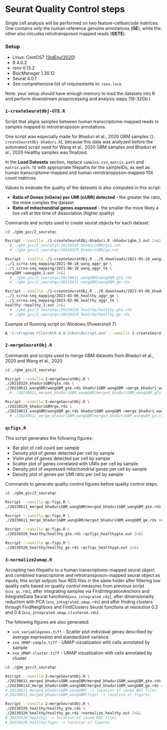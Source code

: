# Seurat Quality Control steps

Single cell analysis will be performed on two feature-cellbarcode matrices. One contains only the human reference genome annotations (**GE**), while the other also inlcudes retrotransposon mapped reads (**GETE**). 

### Setup

- Linux: CentOS7 ([StdEnv/2020](https://docs.alliancecan.ca/wiki/Standard_software_environments#StdEnv/2020))
- R 4.0.2
- renv 0.13.2
- BiocManager 1.30.12
- Seurat 4.0.1
- See comprehensive list of requirements in: `renv.lock`

Note: your setup should have enough memory to load the datasets into R and perform downstream proprocessing and analysis steps (16-32Gb )

### `1-createSeuratObj-GTE.R`

Script that aligns samples between human transcriptome-mapped reads to samples mapped to retrotransposon annotations.

One script was especially made for Bhaduri et al., 2020 GBM samples (`1-createSeuratObj-bhaduri.R`), because this data was analyzed before the automated script used for Wang et al., 2020 GBM samples and Bhaduri et al., 2020 Healthy samples was finalized.

In the **Load Datasets** section, replace `samples.csv`, `matrix.path` and `matrix.path.TE` with appropriate filepaths for the sampleIDs, as well as human transcriptome-mapped and human retrotransposon-mapped 10X count matrices. 

Values to evaluate the quality of the datasets is also computed in this script: 
- **Ratio of Genes (nGene) per UMI (nUMI) detected** - the greater the ratio, the more complex the dataset
- **Ratio of mitochondrial genes expressed** - the smaller the more likely a live cell at the time of dissociation (higher quality)

Commands and scripts used to create seurat objects for each dataset.

```bash
cd ./gbm_gsc/2_seuratqc

Rscript --vanilla ./1-createSeuratObj-bhaduri.R >bhadurigbm_1.out 2>&1 
  # ./gbm_gsc/2_seuratqc/20210329_bhaduriGBM/gte.rds
  # ./gbm_gsc/2_seuratqc/20210329_bhaduriGBM/ge.rds

Rscript --vanilla ./1-createSeuratObj.R ../0_downloads/2021-05-28_wang/samples.csv \ 
../1_scrna-seq_mapping/2021-06-10_wang_aggr_ge \
../1_scrna-seq_mapping/2021-06-10_wang_aggr_te \
wangGBM >wanggbm_1.out 2>&1 
  # ./gbm_gsc/2_seuratqc/20210611_wangGBM/wangGBM_gte.rds
  # ./gbm_gsc/2_seuratqc/20210611_wangGBM/wangGBM_ge.rds

Rscript --vanilla ./1-createSeuratObj.R ../0_downloads/2023-03-06_bhaduri_healthy/samples.csv \ 
../1_scrna-seq_mapping/2023-03-06_healthy_aggr_ge \
../1_scrna-seq_mapping/2023-03-06_healthy_aggr_te \
healthy >healthy_1.out 2>&1 
  # ./gbm_gsc/2_seuratqc/20230320_healthy/healthy_gte.rds
  # ./gbm_gsc/2_seuratqc/20230320_healthy/healthy_ge.rds
```

Example of Running script on Windows (Powershell 7)

```bash
& 'C:\Program Files\R\R-4.0.2\bin\Rscript.exe' --vanilla 1-createSeuratObj.R "..\0_downloads\2021-05-28_wang\samples.csv" "..\1_scrna-seq_mapping\2021-06-10_wang_aggr_ge" "..\1_scrna-seq_mapping\2021-06-10_wang_aggr_te" "wangGBM" >"wanggbm_1.out" 2>&1
```

### `2-mergeSeuratObj.R`

Commands and scripts used to merge GBM datasets from Bhaduri et al., 2020 and Wang et al., 2020

```bash
cd ./gbm_gsc/2_seuratqc

Rscript --vanilla 2-mergeSeuratObj.R \
./20210329_bhaduriGBM/gte.rds \ 
./20210611_wangGBM/wangGBM_gte.rds bhaduriGBM wangGBM >merge_bhaduri_wang_gte.out 2>&1 
  # ./20230611_merged_bhaduriGBM_wangGBM/merged_bhaduriGBM_wangGBM_gte.rds

Rscript --vanilla 2-mergeSeuratObj.R \
./20210329_bhaduriGBM/ge.rds \
./20210611_wangGBM/wangGBM_ge.rds bhaduriGBM wangGBM >merge_bhaduri_wang_ge.out 2>&1 
  # ./20230611_merge_bhaduriGBM_wangGBM/merged_bhaduriGBM_wangGBM_ge.rds
```

### `qcfigs.R`

This script generates the following figures: 
- Bar plot of cell count per sample
- Density plot of genes detected per cell by sample
- Violin plot of genes detected per cell by sample 
- Scatter plot of genes correlated with UMIs per cell by sample
- Density plot of expressed mitochondrial genes per cell by sample
- Density plot of genes per UMI ratio per cell by sample

Commands to generate quality control figures before quality control steps. 

```bash
cd ./gbm_gsc/2_seuratqc

Rscript --vanilla qc-figs.R \
./20230611_merged_bhaduriGBM_wangGBM/merged_bhaduriGBM_wangGBM_gte.rds >qcfigs_merged.out 2>&1 

Rscript --vanilla qc-figs.R \
./20230611_merge_bhaduriGBM_wangGBM/merged_bhaduriGBM_wangGBM_ge.rds >qcfigs_merged.out 2>&1 

Rscript --vanilla qc-figs.R \
./20230320_healthy/healthy_gte.rds >qcfigs_healthygte.out 2>&1 

Rscript --vanilla qc-figs.R \
./20230320_healthy/healthy_ge.rds >qcfigs_healthyge.out 2>&1 
```

### `3-normalize2umap.R`

Accepting two filepaths to a human transcriptome-mapped seurat object and combined transcriptome and retrotransposon-mapped seurat object as inputs, this script outputs four RDS files in the same folder after filtering low quality cells based on quality control measures from previous script (`xxx_qc.rds`), after integrating samples via FindIntegrationAnchors and IntegrateData Seurat functions(`xxx_integrated.rds`), after dimensionality reduction with PCA (`xxx_integrated.umap.rds`) and after finding clusters through FindNeighbors and FindClusters Seurat functions at resolution 0.3 and 0.4 (`xxx_integrated.umap.clsutered.rds`). 

The following figures are also generated:
- `xxx_variablegenes.tiff` - Scatter plot individual genes described by average expression and standardized variance. 
- `xxx_UMAP-sample.tiff` - UMAP vizualization with cells annotated by sample
- `xxx_UMAP-cluster.tiff` - UMAP vizualization with cells annotated by cluster

```bash
cd ./gbm_gsc/2_seuratqc

Rscript --vanilla 2-mergeSeuratObj.R \
./20230611_merged_bhaduriGBM_wangGBM/merged_bhaduriGBM_wangGBM_gte.rds \ 
./20230611d_merge_bhaduriGBM_wangGBM/merged_bhaduriGBM_wangGBM_ge.rds >normalize_bhaduri_wang.out 2>&1 
# 20230611_merged_bhaduriGBM_wangGBM/ -> location of saved RDS files
# 20230611_merged_bhaduriGBM_wangGBM/figs/ -> location of figures 

Rscript --vanilla 2-mergeSeuratObj.R \
./20230320_healthy/healthy_gte.rds \ 
./20230320_healthy/healthy_ge.rds >normalize_healthy.out 2>&1 
# 20230320_healthy/ -> location of saved RDS files
# 20230320_healthy/figs/ -> location of figures
```

<!-- Commands to generate quality control figures after filtering out low quality cells and doubets. 
```bash

``` -->
